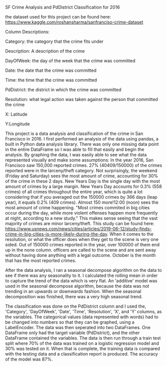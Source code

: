 SF Crime Analysis and PdDistrict Classification for 2016

the dataset used for this project can be found here: 
https://www.kaggle.com/roshansharma/sanfranciso-crime-dataset

Column Descriptions:

Category: the category that the crime fits under

Description: A description of the crime

DayOfWeek: the day of the week that the crime was committed 

Date: the date that the crime was committed

Time: the time that the crime was committed

PdDistrict: the district in which the crime was committed

Resolution: what legal action was taken against the person that committed the crime

X: Latitude

Y:Longitude


This project is a data analysis and classification of the crime in San Francisco in 2016. I first performed an analysis of the data using pandas, a built in Python data analysis library. There was only one missing data point in the entire DataFrame so I was able to fill that easily and begin the analysis. By graphing the data, I was easily able to see what the data represented visually and make some assumptions: In the year 2016, San Francisco saw 150,000 reported crimes. 27% (40409/150000) of the crimes reported were in the larceny/theft category. Not surprisingly, the weekend (Friday and Saturday) sees the most amount of crime, accounting for 30% of the crime in these 2 days. New Years Day is the single day with the most amount of crimes by a large margin. New Years Day accounts for 0.3% (558 crimes) of all crimes throughout the entire year, which is quite a lot considering that if you averaged out the 150000 crimes by 366 days (leap year), it equals 0.2% (409 crimes). Almost 150 more!12:00 (noon) sees the most amount of crime happening. "Most crimes commited in big cities occur during the day, while more violent offenses happen more frequently at night, according to a new study." This makes sense seeing that the vast majority of crimes are minor larceny/theft. This study can be found here: https://www.usnews.com/news/cities/articles/2019-06-12/study-finds-crime-in-big-cities-is-more-likely-during-the-day. When it comes to the resolution, or what the officer does when they get to the scene is very one sided. Out of 150000 crimes reported in the year, over 100000 of them end up in the none column. officers are called to the scene and are sent away without having done anything with a legal outcome. October is the month that has the most reported crimes. 

After the data analysis, I ran a seasonal decompose algorithm on the data to see if there was any seasonality to it. I calculated the rolling mean in order to capture the trend of the data which is very flat. An 'additive' model was used in the seasonal decompose algorithm, because the data was not trending in an upwards or downwards fashion. When the seasonal decomposition was finished, there was a very high seasonal trend.

The classification was done on the PdDistrict column and I used the, 'Category', 'DayOfWeek', 'Date', 'Time', 'Resolution', 'X', and 'Y' columns, as the variables. The categorical values (data represented with words) had to be changed into numbers so that they can be graphed, using a LabelEncoder. The data was then seperated into two DataFrames. One DataFrame only had the target variable (PdDistrict), and the other DataFrame contained the variables. The data is then run through a train test split where 70% of the data was trained on a logistic regression model and 30% was tested on it. When that is complete, the training data is compared with the testing data and a classification report is produced. The accuracy of the model was 87%.
